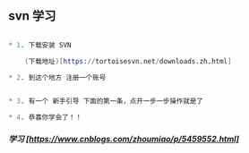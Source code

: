 ## svn 学习
```s

* 1. 下载安装 SVN 

    (下载地址)[https://tortoisesvn.net/downloads.zh.html]

* 2. 到这个地方 注册一个账号


* 3. 有一个 新手引导 下面的第一条，点开一步一步操作就是了 

* 4. 恭喜你学会了！！

```

#####  学习 [https://www.cnblogs.com/zhoumiao/p/5459552.html]
